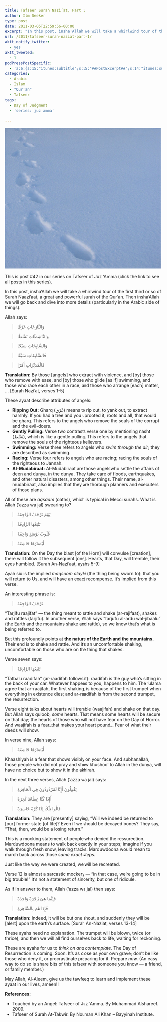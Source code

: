 ```yaml
---
title: Tafseer Surah Nazi’at, Part 1
author: Ilm Seeker
type: post
date: 2011-03-05T22:59:56+00:00
excerpt: "In this post, insha'Allah we will take a whirlwind tour of the first third or so of Surah Naazi'aat, a great and powerful surah of the Qur'an. Then insha'Allah we will go back and dive into more details (particularly in the Arabic side of things). We learn about angels, hearts, and the true nature of the Earth and mountains."
url: /2011/tafseer-surah-naziat-part-1/
aktt_notify_twitter:
  - yes
aktt_tweeted:
  - 1
podPressPostSpecific:
  - 'a:6:{s:15:"itunes:subtitle";s:15:"##PostExcerpt##";s:14:"itunes:summary";s:15:"##PostExcerpt##";s:15:"itunes:keywords";s:17:"##WordPressCats##";s:13:"itunes:author";s:10:"##Global##";s:15:"itunes:explicit";s:2:"No";s:12:"itunes:block";s:2:"No";}'
categories:
  - Arabic
  - Islam
  - "Qur'an"
  - Tafseer
tags:
  - Day of Judgment
  - 'series: juz amma'

---
```

<img src="/wp-content/uploads/2011/03/footsteps-snow.jpg" alt="" title="Will we be returned exactly in our footsteps?" class="alignnone size-full wp-image-1648" />
  
This is post #42 in our series on Tafseer of Juz &#8216;Amma (click the link to see all posts in this series).

In this post, insha&#8217;Allah we will take a whirlwind tour of the first third or so of Surah Naazi&#8217;aat, a great and powerful surah of the Qur&#8217;an. Then insha&#8217;Allah we will go back and dive into more details (particularly in the Arabic side of things).

Allah says:

> وَالنَّازِعَاتِ غَرْقًا
  
> وَالنَّاشِطَاتِ نَشْطًا
  
> وَالسَّابِحَاتِ سَبْحًا
  
> فَالسَّابِقَاتِ سَبْقًا
  
> فَالْمُدَبِّرَاتِ أَمْرًا 

**Translation:** By those [angels] who extract with violence, and [by] those who remove with ease, and [by] those who glide [as if] swimming, and those who race each other in a race, and those who arrange [each] matter, &#8230; [Surah Nazi&#8217;at, verses 1-5]

These ayaat describe attributes of angels:

  * **Ripping Out:** Gharq (غَرْق) means to rip out, to yank out, to extract harshly. If you had a tree and you uprooted it, roots and all, that would be gharq. This refers to the angels who remove the souls of the corrupt and the evil-doers.
  * **Gently Pulling:** Verse two contrasts verse one by mentioning nasht (نَشْط), which is like a gentle pulling. This refers to the angels that remove the souls of the righteous believers.
  * **Swimming:** Verse three refers to angels who _swim through the air_; they are described as swimming.
  * **Racing:** Verse four refers to angels who are racing; racing the souls of the righteous to Jannah.
  * **Al-Mudabiraat:** Al-Mudabiraat are those angelswho settle the affairs of deen and dunya, in the dunya. They take care of floods, earthquakes, and other natural disasters, among other things. Their name, al-mudabiraat, also implies that they are thorough planners and executers of those plans.

All of these are _aqsaam_ (oaths), which is typical in Mecci surahs. What is Allah (&#8216;azza wa jal) swearing to?

<!--more-->

> يَوْمَ تَرْجُفُ الرَّاجِفَةُ
  
> تَتْبَعُهَا الرَّادِفَةُ
  
> قُلُوبٌ يَوْمَئِذٍ وَاجِفَةٌ
  
> أَبْصَارُهَا خَاشِعَةٌ 

**Translation:** On the Day the blast [of the Horn] will convulse [creation], there will follow it the subsequent [one]. Hearts, that Day, will tremble, their eyes humbled. [Surah An-Nazi&#8217;aat, ayahs 5-9]

Ayah six is the implied _maqsoom alayhi_ (the thing being sworn to): that you will return to Us, and will have an exact recompense. It&#8217;s implied from this verse.

An interesting phrase is:

> تَرْجُفُ الرَّاجِفَةُ

&#8220;Tarjifu raajifat&#8221; &#8212; the thing meant to rattle and shake (ar-rajifaat), shakes and rattles (tarjifu). In another verse, Allah says &#8220;tarjufu al-ardu wal-jibaalu&#8221; (the Earth and the mountains shake and rattle), so we know that&#8217;s what is being referred to.

But this profoundly points at **the nature of the Earth and the mountains.** Their end is to shake and rattle. And it&#8217;s an uncomfortable shaking, uncomfortable on those who are on the thing that shakes.

Verse seven says:

> تَتْبَعُهَا الرَّادِفَةُ

&#8220;Tatba&#8217;u raadifah&#8221; (ar-raadifah follows it): raadifah is the guy who&#8217;s sitting in the back of your car. Whatever happens to you, happens to him. The &#8216;ulama agree that ar-raajifah, the first shaking, is because of the first trumpet when everything in existence dies; and ar-raadifah is from the second trumpet, the resurrection.

Verse eight talks about hearts will tremble (waajifah) and shake on that day. But Allah says quloob, _some_ hearts. That means some hearts will be secure on that day; the hearts of those who will not have fear on the Day of Horror. And waajifah is a fear_that makes your heart pound_. Fear of what their deeds will show.

In verse nine, Allah says:

> أَبْصَارُهَا خَاشِعَةٌ

Khaashiyah is a fear that shows visibly on your face. And subhanallah, those people who did not pray and show khushoo&#8217; to Allah in the dunya, will have no choice but to show it in the akhirah.

In the next three verses, Allah (&#8216;azza wa jal) says:

> يَقُولُونَ أَإِنَّا لَمَرْدُودُونَ فِي الْحَافِرَةِ
  
> أَإِذَا كُنَّا عِظَامًا نَّخِرَةً
  
> قَالُوا تِلْكَ إِذًا كَرَّةٌ خَاسِرَةٌ 

**Translation:** They are [presently] saying, &#8220;Will we indeed be returned to [our] former state [of life]? Even if we should be decayed bones? They say, &#8220;That, then, would be a losing return.&#8221;

This is a mocking statement of people who denied the ressurection. Marduwdoona means to walk back exactly in your steps; imagine if you walk through fresh snow, leaving tracks. Marduwdoona would mean to march back across those _same exact steps._

Just like the way we were created, we will be recreated.

Verse 12 is almost a sarcastic mockery &#8212; &#8220;in that case, we&#8217;re going to be in big trouble!&#8221; It&#8217;s not a statement of sincerity, but one of ridicule.

As if in answer to them, Allah (&#8216;azza wa jal) then says:

> فَإِنَّمَا هِيَ زَجْرَةٌ وَاحِدَةٌ
  
> فَإِذَا هُم بِالسَّاهِرَةِ 

**Translation:** Indeed, it will be but one shout, and suddenly they will be [alert] upon the earth&#8217;s surface. [Surah An-Naziat, verses 13-14]

These ayahs need no explanation. The trumpet will be blown, twice (or thrice), and then we will all find ourselves back to life, waiting for reckoning.

These are ayahs for us to _think on and contemplate._ The Day of Resurrection is coming. Soon. It&#8217;s as close as your own grave; don&#8217;t be like those who deny it, or procrastinate preparing for it. Prepare _now._ (An easy way to do so is share bits of this tafseer with someone you know &#8212; a friend, or family member.)

May Allah, Al-Aleem, give us the tawfeeq to learn and implement these ayaat in our lives, ameen!!

**References:**

  * Touched by an Angel: Tafseer of Juz &#8216;Amma. By Muhammad Alshareef. 2009.
  * Tafseer of Surah At-Takwir. By Nouman Ali Khan – Bayyinah Institute.